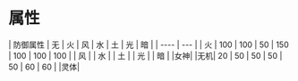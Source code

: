 # 属性

| 防御属性 | 无 | 火 | 风 | 水 | 土 | 光 | 暗 |
| ---- | --- |
| 火 | 100 | 100 | 50 | 150 | 100 | 100 | 100 |
| 风 |
| 水 |
| 土 |
| 光 |
| 暗 |
|女神|
|无机| 20 | 50 | 50 | 50 | 50 | 60 | 60 |
|灵体|
